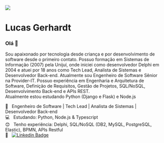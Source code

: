 <img width="auto" src="https://media-exp1.licdn.com/dms/image/C4D16AQG1qJiGagNkew/profile-displaybackgroundimage-shrink_200_800/0/1614129085779?e=1632960000&v=beta&t=zQQV0x2SR0froWmIXAduZsxPkoNTnEkrgZEbEIyaYDs">

# Lucas Gerhardt

### Olá 👋

Sou apaixonado por tecnologia desde criança e por desenvolvimento de software desde o primeiro contato.
Possuo formação em Sistemas de Informação (2007) pela Unijuí, onde iniciei como desenvolvedor Delphi em 2004 e atuei por 18 anos como Tech Lead, Analista de Sistemas e Desenvolvedor Back-end. Atualmente sou Engenheiro de Software Sênior na Provider-IT.
Possuo experiência em Engenharia e Arquitetura de Software, Definição de Requisitos, Gestão de Projetos, SQL/NoSQL, Desenvolvimento Back-end e APIs REST.<br/>
Atualmente estou estudando Python (Django e Flask) e Node.js


 🏢 &nbsp; Engenheiro de Software | Tech Lead | Analista de Sistemas | Desenvolvedor Back-end
 <br/> 💻 &nbsp; Estudando: Python, Node.js & Typescript
 <br/> :blush: &nbsp; Tenho experiência: Delphi, SQL/NoSQL (DB2, MySQL, PostgreSQL, Elastic), BPMN, APIs Restful
 <br/> 💼 &nbsp; [![Linkedin Badge](https://img.shields.io/badge/-LucasGerhardt-blue?style=flat-square&logo=Linkedin&logoColor=white&link=https://www.linkedin.com/in/lucasgdt/)](https://www.linkedin.com/in/lucasgdt/) 

